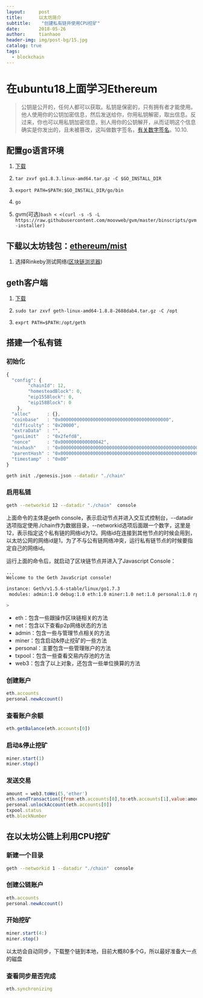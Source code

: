 ```yaml
---
layout:     post
title:      以太坊简介
subtitle:    "创建私有链并使用CPU挖矿"
date:       2018-05-26
author:     tianhaoo
header-img: img/post-bg/15.jpg
catalog: true
tags:
  - blockchain
---
```



# 在ubuntu18上面学习Ethereum

> 公钥是公开的，任何人都可以获取。私钥是保密的，只有拥有者才能使用。他人使用你的公钥加密信息，然后发送给你，你用私钥解密，取出信息。反过来，你也可以用私钥加密信息，别人用你的公钥解开，从而证明这个信息确实是你发出的，且未被篡改，这叫做数字签名，[有关数字签名](http://www.ruanyifeng.com/blog/2011/08/what_is_a_digital_signature.html)。10.10.

## 配置go语言环境

1. [下载](https://golang.org/dl/)

2. `tar zxvf go1.8.3.linux-amd64.tar.gz -C $GO_INSTALL_DIR`

3. `export PATH=$PATH:$GO_INSTALL_DIR/go/bin`

4. `go`

5. gvm(可选)`bash < <(curl -s -S -L https://raw.githubusercontent.com/moovweb/gvm/master/binscripts/gvm-installer)`

<!--more-->

## 下载以太坊钱包：[ethereum/mist](https://github.com/ethereum/mist/releases)

1. 选择Rinkeby测试网络([区块链浏览器](https://rinkeby.etherscan.io/))

## geth客户端

1. [下载](https://ethereum.github.io/go-ethereum/)

2. `sudo tar zxvf geth-linux-amd64-1.8.8-2688dab4.tar.gz -C /opt`

3. `exprt PATH=$PATH:/opt/geth`

## 搭建一个私有链

### 初始化

```js
{
  "config": {
        "chainId": 12,
        "homesteadBlock": 0,
        "eip155Block": 0,
        "eip158Block": 0
    },
  "alloc"      : {},
  "coinbase"   : "0x0000000000000000000000000000000000000000",
  "difficulty" : "0x20000",
  "extraData"  : "",
  "gasLimit"   : "0x2fefd8",
  "nonce"      : "0x0000000000000042",
  "mixhash"    : "0x0000000000000000000000000000000000000000000000000000000000000000",
  "parentHash" : "0x0000000000000000000000000000000000000000000000000000000000000000",
  "timestamp"  : "0x00"
}
```

```bash
geth init ./genesis.json --datadir "./chain"
```

### 启用私链

```bash
geth --networkid 12 --datadir "./chain"  console
```

上面命令的主体是geth console，表示启动节点并进入交互式控制台，--datadir选项指定使用./chain作为数据目录，--networkid选项后面跟一个数字，这里是12，表示指定这个私有链的网络id为12。网络id在连接到其他节点的时候会用到，以太坊公网的网络id是1，为了不与公有链网络冲突，运行私有链节点的时候要指定自己的网络id。

运行上面的命令后，就启动了区块链节点并进入了Javascript Console：

```bash
...
Welcome to the Geth JavaScript console!

instance: Geth/v1.5.6-stable/linux/go1.7.3
 modules: admin:1.0 debug:1.0 eth:1.0 miner:1.0 net:1.0 personal:1.0 rpc:1.0 txpool:1.0 web3:1.0

>
```

* eth：包含一些跟操作区块链相关的方法
* net：包含以下查看p2p网络状态的方法
* admin：包含一些与管理节点相关的方法
* miner：包含启动&停止挖矿的一些方法
* personal：主要包含一些管理账户的方法
* txpool：包含一些查看交易内存池的方法
* web3：包含了以上对象，还包含一些单位换算的方法

### 创建账户

```js
eth.accounts
personal.newAccount()
```

### 查看账户余额

```js
eth.getBalance(eth.accounts[0])
```

### 启动&停止挖矿

```js
miner.start(1)
miner.stop()
```

### 发送交易

```js
amount = web3.toWei(5,'ether')
eth.sendTransaction({from:eth.accounts[0],to:eth.accounts[1],value:amount})
personal.unlockAccount(eth.accounts[0])
txpool.status
eth.blockNumber
```

## 在以太坊公链上利用CPU挖矿

### 新建一个目录

```bash
geth --networkid 1 --datadir "./chain"  console
```

### 创建公链账户

```js
eth.accounts
personal.newAccount()
```

### 开始挖矿

```js
miner.start(4:)
miner.stop()
```

以太坊会自动同步，下载整个链到本地，目前大概80多个G，所以最好准备大一点的磁盘

### 查看同步是否完成

```js
eth.synchronizing
```
